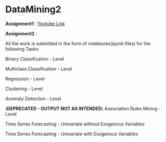 # DataMining2

**Assignment1** : [Youtube Link](https://youtu.be/bIeW2SjJ_Kk)


**Assignment2** :

All the work is submitted in the form of notebooks(ipynb files) for the following Tasks:


Binary Classification - Level

Multiclass Classification - Level

Regression - Level

Clustering - Level

Anomaly Detection - Level

(**DEPRECATED - OUTPUT NOT AS INTENDED**) Association Rules Mining - Level

Time Series Forecasting - Univariate without Exogenous Variables

Time Series Forecasting - Univariate with Exogenous Variables
